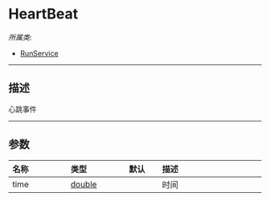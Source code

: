 # HeartBeat

*所属类*:
* [RunService](/Api/Classes/Service/RunService.md)
------------------------------------------------------------------------------------------
## 描述

心跳事件

------------------------------------------------------------------------------------------
## 参数

|<div style="width:100px">名称</div>|<div style="width:100px">类型</div>|<div style="width:50px">默认</div>|<div style="width:350px">描述</div>|
|:---|:---|:---|:---|
|time|[double](/Api/Enums/double.md)||时间|
